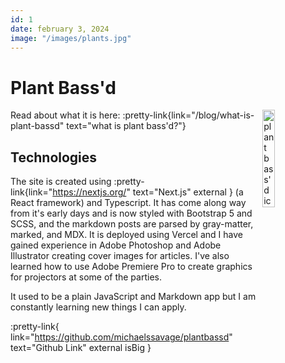 ```yaml
---
id: 1
date: february 3, 2024
image: "/images/plants.jpg"
---
```


# Plant Bass'd

<img src="/images/plantbassd.png" width="20%" alt="plant bass'd icon" align="right" />

Read about what it is here: :pretty-link{link="/blog/what-is-plant-bassd" text="what is plant bass'd?"}

## Technologies

The site is created using :pretty-link{link="https://nextjs.org/" text="Next.js" external } (a React framework) and Typescript. It has come along way from it's early days and is now styled with Bootstrap 5 and SCSS, and the markdown posts are parsed by gray-matter, marked, and MDX. It is deployed using Vercel and I have gained experience in Adobe Photoshop and Adobe Illustrator creating cover images for articles. I've also learned how to use Adobe Premiere Pro to create graphics for projectors at some of the parties.

It used to be a plain JavaScript and Markdown app but I am constantly learning new things I can apply.

:pretty-link{ link="https://github.com/michaelssavage/plantbassd" text="Github Link" external isBig }